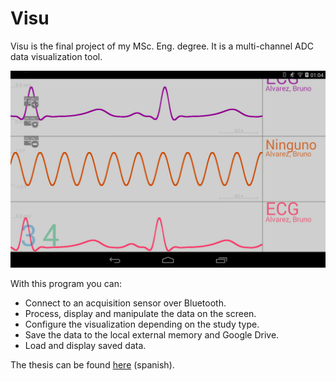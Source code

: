 Visu
====

Visu is the final project of my MSc. Eng. degree. It is a multi-channel ADC data visualization tool. 

![Alt text](https://github.com/brunoalvarez89/Visu/blob/master/Screenshot.png)

With this program you can:
* Connect to an acquisition sensor over Bluetooth.
* Process, display and manipulate the data on the screen.
* Configure the visualization depending on the study type.
* Save the data to the local external memory and Google Drive.
* Load and display saved data.

The thesis can be found [here](https://drive.google.com/open?id=0B72lvocrm-L4cG1NRmstbk1nZlU&authuser=0) (spanish).
